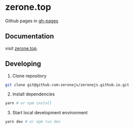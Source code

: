 # zerone.top

Github pages in [gh-pages](https://github.com/zeronejs/zeronejs.github.io/tree/gh-pages)

## Documentation

visit [zerone.top](https://zerone.top/).

## Developing

1. Clone repository

```bash
git clone git@github.com:zeronejs/zeronejs.github.io.git
```

2. Install dependencies

```bash
yarn # or npm install
```

3. Start local development environment

```bash
yarn dev # or npm run dev
```